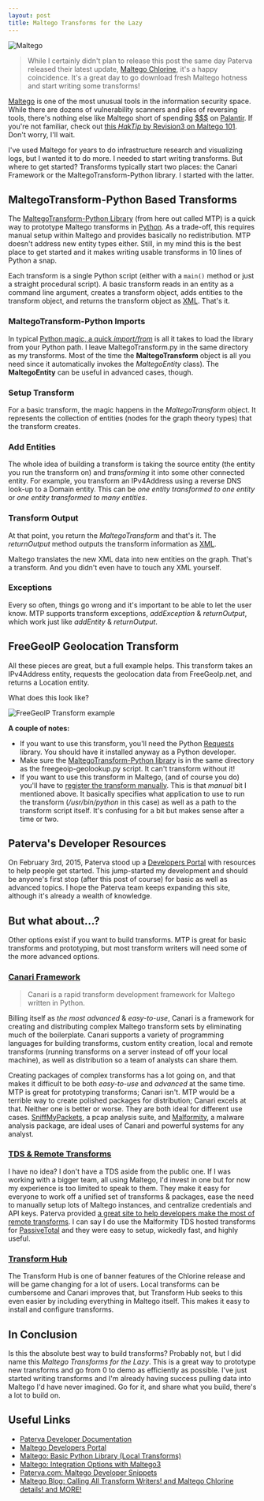 ```yaml
---
layout: post
title: Maltego Transforms for the Lazy
---
```


![Maltego](/public/maltego.png)

> <i class="fa fa-comments-o fa-3x pull-left"></i> While I certainly didn't plan to release this post the same day Paterva released their latest update, [Maltego Chlorine](http://maltego.blogspot.com/2015/03/maltego-chlorine-is-ready-for-download.html), it's a happy coincidence. It's a great day to go download fresh Maltego hotness and start writing some transforms!

[Maltego](https://www.paterva.com/web6/products/maltego.php) is one of the most unusual tools in the information security space. While there are dozens of vulnerability scanners and piles of reversing tools, there's nothing else like Maltego short of spending [$$$](http://www.reactiongifs.com/r/make-it-rain-dollars.gif) on [Palantir](https://www.palantir.com/). If you're not familiar, check out [this _HakTip_ by Revision3 on Maltego 101](http://revision3.com/haktip/maltego-101-what-is-maltego/). Don't worry, I'll wait.

I've used Maltego for years to do infrastructure research and visualizing logs, but I wanted it to do more. I needed to start writing transforms. But where to get started? Transforms typically start two places: the Canari Framework or the MaltegoTransform-Python library. I started with the latter.

## MaltegoTransform-Python Based Transforms

The [MaltegoTransform-Python Library](https://github.com/sroberts/maltegotransform-python) (from here out called MTP) is a quick way to prototype Maltego transforms in [Python](https://www.python.org/). As a trade-off, this requires manual setup within Maltego and provides basically no redistribution. MTP doesn't address new entity types either. Still, in my mind this is the best place to get started and it makes writing usable transforms in 10 lines of Python a snap.

Each transform is a single Python script (either with a `main()` method or just a straight procedural script). A basic transform reads in an entity as a command line argument, creates a transform object, adds entities to the transform object, and returns the transform object as [XML](http://www.xml.com/). That's it.

### MaltegoTransform-Python Imports

<script src="https://gist.github.com/sroberts/628db01006cbaaff48ac.js"></script>

In typical [Python magic, a quick _import/from_](http://xkcd.com/353/) is all it takes to load the library from your Python path. I leave MaltegoTransform.py in the same directory as my transforms. Most of the time the __MaltegoTransform__ object is all you need since it automatically invokes the _MaltegoEntity_ class). The __MaltegoEntity__ can be useful in advanced cases, though.

### Setup Transform

<script src="https://gist.github.com/sroberts/055cebd200d047632c5f.js"></script>

For a basic transform, the magic happens in the _MaltegoTransform_ object. It represents the collection of entities (nodes for the graph theory types) that the transform creates.

### Add Entities

<script src="https://gist.github.com/sroberts/ce019b5f3e188ee1fd46.js"></script>

The whole idea of building a transform is taking the source entity (the entity you run the transform on) and _transforming_ it into some other connected entity. For example, you transform an IPv4Address using a reverse DNS look-up to a Domain entity. This can be _one entity transformed to one entity_ or _one entity transformed to many entities_.

### Transform Output

<script src="https://gist.github.com/sroberts/8ebedec40e75080f8741.js"></script>

At that point, you return the _MaltegoTransform_ and that's it. The _returnOutput_ method outputs the transform information as [XML](http://www.reactiongifs.com/r/y3PWaHz.gif).

<script src="https://gist.github.com/sroberts/0f370d357bc7ea73a9f9.js"></script>

Maltego translates the new XML data into new entities on the graph. That's a transform. And you didn't even have to touch any XML yourself.

### Exceptions

<script src="https://gist.github.com/sroberts/3112cd5385ad0cc4676a.js"></script>

Every so often, things go wrong and it's important to be able to let the user know. MTP supports transform exceptions, _addException_ & _returnOutput_, which work just like _addEntity_ & _returnOutput_.

## FreeGeoIP Geolocation Transform

All these pieces are great, but a full example helps. This transform takes an IPv4Address entity, requests the geolocation data from FreeGeoIp.net, and returns a Location entity.

<script src="https://gist.github.com/sroberts/0f51855447189bb9e010.js"></script>

What does this look like?

![FreeGeoIP Transform example](/public/transform-example.gif)

__A couple of notes:__

- If you want to use this transform, you'll need the Python [Requests](http://docs.python-requests.org/en/latest/) library. You should have it installed anyway as a Python developer.
-  Make sure the [MaltegoTransform-Python library](https://github.com/sroberts/maltegotransform-python) is in the same directory as the freegeoip-geolookup.py script. It can't transform without it!
- If you want to use this transform in Maltego, (and of course you do) you'll have to [register the transform manually](http://dev.paterva.com/developer/system/local_transforms/registration.php). This is that _manual_ bit I mentioned above. It basically specifies what application to use to run the transform (_/usr/bin/python_ in this case) as well as a path to the transform script itself. It's confusing for a bit but makes sense after a time or two.

## Paterva's Developer Resources

On February 3rd, 2015, Paterva stood up a [Developers Portal](http://dev.paterva.com/developer/) with resources to help people get started. This jump-started my development and should be anyone's first stop (after this post of course) for basic as well as advanced topics. I hope the Paterva team keeps expanding this site, although it's already a wealth of knowledge.

## But what about...?

Other options exist if you want to build transforms. MTP is great for basic transforms and prototyping, but most transform writers will need some of the more advanced options.

### [Canari Framework](http://www.canariproject.com/)

> <i class="fa fa-quote-left fa-3x pull-left"></i> Canari is a rapid transform development framework for Maltego written in Python.

Billing itself as _the most advanced_ & _easy-to-use_, Canari is a framework for creating and distributing complex Maltego transform sets by eliminating much of the boilerplate. Canari supports a variety of programming languages for building transforms, custom entity creation, local and remote transforms (running transforms on a server instead of off your local machine), as well as distribution so a team of analysts can share them.

Creating packages of complex transforms has a lot going on, and that makes it difficult to be both _easy-to-use_ and _advanced_ at the same time. MTP is great for prototyping transforms; Canari isn't. MTP would be a terrible way to create polished packages for distribution; Canari excels at that. Neither one is better or worse. They are both ideal for different use cases. [SniffMyPackets](http://sniffmypackets.net/), a pcap analysis suite, and [Malformity](http://www.malformitylabs.com/), a malware analysis package, are ideal uses of Canari and powerful systems for any analyst.

### [TDS & Remote Transforms](http://www.paterva.com/web6/products/servers.php)

I have no idea? I don't have a TDS aside from the public one. If I was working with a bigger team, all using Maltego, I'd invest in one but for now my experience is too limited to speak to them. They make it easy for everyone to work off a unified set of transforms & packages, ease the need to manually setup lots of Maltego instances, and centralize credentials and API keys. Paterva provided [a great site to help developers make the most of remote transforms](http://www.paterva.com/web6/documentation/developer-tds.php). I can say I do use the Malformity TDS hosted transforms for [PassiveTotal](http://www.passivetotal.org/) and they were easy to setup, wickedly fast, and highly useful.

### [Transform Hub](http://dev.paterva.com/developer/advanced/transform_hub.php)

The Transform Hub is one of banner features of the Chlorine release and will be game changing for a lot of users. Local transforms can be cumbersome and Canari improves that, but Transform Hub seeks to this even easier by including everything in Maltego itself. This makes it easy to install and configure transforms.

## In Conclusion

Is this the absolute best way to build transforms? Probably not, but I did name this _Maltego Transforms for the Lazy_. This is a great way to prototype new transforms and go from 0 to demo as efficiently as possible. I've just started writing transforms and I'm already having success pulling data into Maltego I'd have never imagined. Go for it, and share what you build, there's a lot to build on.

## Useful Links

- [Paterva Developer Documentation](https://www.paterva.com/web6/documentation/developer.php)
- [Maltego Developers Portal](http://dev.paterva.com/developer/)
- [<i class="fa fa-file-pdf-o"></i> Maltego: Basic Python Library (Local Transforms)](http://dev.paterva.com/developer/downloads/BasicPythonLibrary(Local-Transforms)cheatsheet.pdf)
- [<i class="fa fa-file-pdf-o"></i> Maltego: Integration Options with Maltego3](http://dev.paterva.com/developer/downloads/IntegrationoptionswithMaltegov3.pdf)
- [Paterva.com: Maltego Developer Snippets](http://dev.paterva.com/developer/code_snippets/local_transforms.php)
- [Maltego Blog: Calling All Transform Writers! and Maltego Chlorine details! and MORE!](http://maltego.blogspot.com/2015/02/calling-all-transform-writers-and.html)

